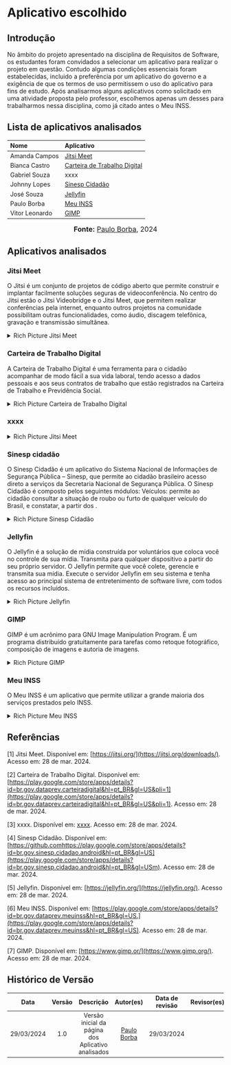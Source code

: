 # Aplicativo escolhido

## Introdução

No âmbito do projeto apresentado na disciplina de Requisitos de Software, os estudantes foram convidados a selecionar um aplicativo para realizar o projeto em questão. Contudo algumas condições essenciais foram estabelecidas, incluido a preferência por um aplicativo do governo e a exigência de que os termos de uso permitissem o uso do aplicativo para fins de estudo. Após analisarmos alguns aplicativos como solicitado em uma atividade proposta pelo professor, escolhemos apenas um desses para trabalharmos nessa disciplina, como já citado antes o Meu INSS.

## Lista de aplicativos analisados

</div>

| Nome | Aplicativo |
| :--------- | :---------- |
| Amanda Campos             |[Jitsi Meet](https://jitsi.org/)          |
| Bianca Castro             | [Carteira de Trabalho Digital](https://play.google.com/store/apps/details?id=br.gov.dataprev.carteiradigital&hl=pt_BR&gl=US&pli=1)          |
| Gabriel Souza             | xxxx          |
| Johnny Lopes             | [Sinesp Cidadão](https://play.google.com/store/apps/details?id=br.gov.sinesp.cidadao.android&hl=pt_BR&gl=US)          |
| José Souza             | [Jellyfin](https://jellyfin.org/)          |
| Paulo Borba             | [Meu INSS](https://play.google.com/store/apps/details?id=br.gov.dataprev.meuinss&hl=pt_BR&gl=US)          |
| Vitor Leonardo             | [GIMP](https://www.gimp.org/)          |

<font size="3"><p style="text-align: center"><b>Fonte:</b> <a href="Paulo Borba">[Paulo Borba](https://github.com/paulohborba)</a>, 2024</p></font>
</div>

## Aplicativos analisados

### Jitsi Meet
O Jitsi é um conjunto de projetos de código aberto que permite construir e implantar facilmente soluções seguras de videoconferência. No centro do Jitsi estão o Jitsi Videobridge e o Jitsi Meet, que permitem realizar conferências pela internet, enquanto outros projetos na comunidade possibilitam outras funcionalidades, como áudio, discagem telefônica, gravação e transmissão simultânea.
<details>
  <summary>Rich Picture Jitsi Meet</summary>
  <img src="docs\imagens\rich_pictures\richpicture_jitsi.pdf">

<font size="3"><p style="text-align: center"><b>Fonte:</b> <a href="Amanda Campos">[Amanda Campos](https://github.com/acamposs)</a>, 2024</p></font>
</div>

</details>

### Carteira de Trabalho Digital
A Carteira de Trabalho Digital é uma ferramenta para o cidadão acompanhar de modo fácil a sua vida laboral, tendo acesso a dados pessoais e aos seus contratos de trabalho que estão registrados na Carteira de Trabalho e Previdência Social.
<details>
  <summary>Rich Picture Carteira de Trabalho Digital</summary>
  <img src="docs\imagens\rich_docs\imagens\rich_pictures\richpicture_carteiradigital.pdf">

<font size="3"><p style="text-align: center"><b>Fonte:</b> <a href="Bianca Castro">[Bianca Castro](https://github.com/BiancaPatrocinio7)</a>, 2024</p></font>
</div>

</details>

### xxxx
<details>
  <summary>Rich Picture Jitsi Meet</summary>
  <img src="../../imagens/ferramentas/gdocs\imagens\rich_pictures\RichPictureProj01.pdf">

<font size="3"><p style="text-align: center"><b>Fonte:</b> <a href="Gabriel Souza">[Gabriel Souza](https://github.com/GabrielMS00)</a>, 2024</p></font>

</div>

</details>

### Sinesp cidadão
O Sinesp Cidadão é um aplicativo do Sistema Nacional de Informações de Segurança Pública – Sinesp, que permite ao cidadão brasileiro acesso direto a serviços da Secretaria Nacional de Segurança Pública. O Sinesp Cidadão é composto pelos seguintes módulos: Veículos: permite ao cidadão consultar a situação de roubo ou furto de qualquer veículo do Brasil, e constatar, a partir dos .
<details>
  <summary>Rich Picture Sinesp Cidadão</summary>
  <img src="docs\imagens\rich_pictures\richpicture_sinesp.pdf">

<font size="3"><p style="text-align: center"><b>Fonte:</b> <a href="Johnny Lopes">[Johnny Lopes](https://github.com/JohnnyLopess)</a>, 2024</p></font>

</div>

</details>

### Jellyfin
O Jellyfin é a solução de mídia construída por voluntários que coloca você no controle de sua mídia. Transmita para qualquer dispositivo a partir do seu próprio servidor. O Jellyfin permite que você colete, gerencie e transmita sua mídia. Execute o servidor Jellyfin em seu sistema e tenha acesso ao principal sistema de entretenimento de software livre, com todos os recursos incluídos.
<details>
  <summary>Rich Picture Jellyfin</summary>
  <img src="docs\imagens\rich_pictures\richpicture_jellyfin.pdf">

<font size="3"><p style="text-align: center"><b>Fonte:</b> <a href="José Souza">[José Souza](https://github.com/JoseFilipi)</a>, 2024</p></font>

</div>

</details>

### GIMP
GIMP é um acrônimo para GNU Image Manipulation Program. É um programa distribuído gratuitamente para tarefas como retoque fotográfico, composição de imagens e autoria de imagens.
<details>
  <summary>Rich Picture GIMP</summary>
  <img src="docs\imagens\rich_pictures\richpicture_gimp.pdf">

<font size="3"><p style="text-align: center"><b>Fonte:</b> <a href="Vitor Leonardo">[Vitor Leonardo](https://github.com/vitorfleonardo)</a>, 2024</p></font>

</div>

</details>

### Meu INSS
O Meu INSS é um aplicativo que permite utilizar a grande maioria dos serviços prestados pelo INSS.
<details>
  <summary>Rich Picture Meu INSS</summary>
  <img src="docs\imagens\rich_pictures\richpicture_meuinss.pdf">

<font size="3"><p style="text-align: center"><b>Fonte:</b> <a href="Paulo Borba">[Paulo Borba](https://github.com/paulohborba)</a>, 2024</p></font>

</div>

</details>

   
## Referências
[1] Jitsi Meet. Disponível em: [https://jitsi.org/](https://jitsi.org/downloads/). Acesso em: 28 de mar. 2024.

[2] Carteira de Trabalho Digital. Disponível em: [https://play.google.com/store/apps/details?id=br.gov.dataprev.carteiradigital&hl=pt_BR&gl=US&pli=1](https://play.google.com/store/apps/details?id=br.gov.dataprev.carteiradigital&hl=pt_BR&gl=US&pli=1). Acesso em: 28 de mar. 2024.

[3] xxxx. Disponível em: [xxxx](xxxx). Acesso em: 28 de mar. 2024.

[4] Sinesp Cidadão. Disponível em: [https://github.comhttps://play.google.com/store/apps/details?id=br.gov.sinesp.cidadao.android&hl=pt_BR&gl=US](https://play.google.com/store/apps/details?id=br.gov.sinesp.cidadao.android&hl=pt_BR&gl=USm). Acesso em: 28 de mar. 2024.

[5] Jellyfin. Disponível em: [https://jellyfin.org/](https://jellyfin.org/). Acesso em: 28 de mar. 2024.

[6] Meu INSS. Disponível em: [https://play.google.com/store/apps/details?id=br.gov.dataprev.meuinss&hl=pt_BR&gl=US.](https://play.google.com/store/apps/details?id=br.gov.dataprev.meuinss&hl=pt_BR&gl=US). Acesso em: 28 de mar. 2024.

[7] GIMP. Disponível em: [https://www.gimp.or/](https://www.gimp.org/). Acesso em: 28 de mar. 2024.

## Histórico de Versão
| Data | Versão | Descrição | Autor(es) | Data de revisão | Revisor(es) |
| :-: | :-: | :-: | :-: | :-: | :-: |
| 29/03/2024 | 1.0  | Versão inicial da página dos Aplicativo analisados | [Paulo Borba](https://github.com/paulohborba) | 29/03/2024 | []() |  
